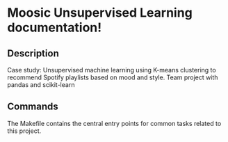 # Moosic Unsupervised Learning documentation!

## Description

Case study: Unsupervised machine learning using K-means clustering to recommend Spotify playlists based on mood and style. Team project with pandas and scikit-learn

## Commands

The Makefile contains the central entry points for common tasks related to this project.


